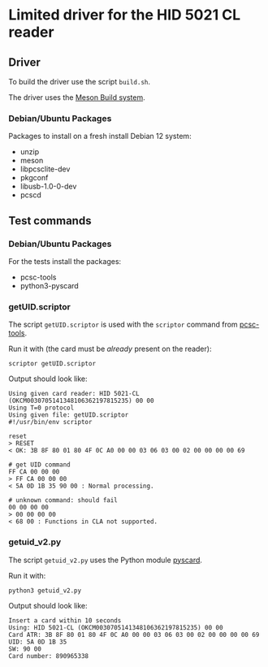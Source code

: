 # Limited driver for the HID 5021 CL reader

## Driver

To build the driver use the script `build.sh`.

The driver uses the [Meson Build system](https://mesonbuild.com/).

### Debian/Ubuntu Packages

Packages to install on a fresh install Debian 12 system:
- unzip
- meson
- libpcsclite-dev
- pkgconf
- libusb-1.0-0-dev
- pcscd

## Test commands

### Debian/Ubuntu Packages

For the tests install the packages:
- pcsc-tools
- python3-pyscard

### getUID.scriptor

The script `getUID.scriptor` is used with the `scriptor` command from
[pcsc-tools](https://pcsc-tools.apdu.fr/).

Run it with (the card must be *already* present on the reader):

```
scriptor getUID.scriptor
```

Output should look like:

```
Using given card reader: HID 5021-CL (OKCM0030705141348106362197815235) 00 00
Using T=0 protocol
Using given file: getUID.scriptor
#!/usr/bin/env scriptor

reset
> RESET
< OK: 3B 8F 80 01 80 4F 0C A0 00 00 03 06 03 00 02 00 00 00 00 69 

# get UID command
FF CA 00 00 00
> FF CA 00 00 00
< 5A 0D 1B 35 90 00 : Normal processing.

# unknown command: should fail
00 00 00 00
> 00 00 00 00
< 68 00 : Functions in CLA not supported. 
```

### getuid_v2.py

The script `getuid_v2.py` uses the Python module [pyscard](https://pypi.org/project/pyscard/).

Run it with:

```
python3 getuid_v2.py
```

Output should look like:

```
Insert a card within 10 seconds
Using: HID 5021-CL (OKCM0030705141348106362197815235) 00 00
Card ATR: 3B 8F 80 01 80 4F 0C A0 00 00 03 06 03 00 02 00 00 00 00 69
UID: 5A 0D 1B 35
SW: 90 00
Card number: 890965338
```

